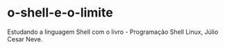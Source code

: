 # o-shell-e-o-limite
Estudando a linguagem Shell com o livro - Programação Shell Linux, Júlio Cesar Neve.
